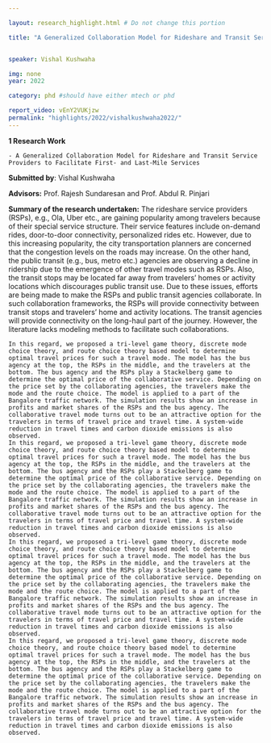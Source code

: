 ```yaml
---

layout: research_highlight.html # Do not change this portion

title: "A Generalized Collaboration Model for Rideshare and Transit Service Providers"


speaker: Vishal Kushwaha

img: none
year: 2022

category: phd #should have either mtech or phd

report_video: vEnY2VUKjzw
permalink: "highlights/2022/vishalkushwaha2022/"
---
```



**1 Research Work**

    - A Generalized Collaboration Model for Rideshare and Transit Service Providers to Facilitate First- and Last-Mile Services 

**Submitted by**: Vishal Kushwaha  

**Advisors:** Prof. Rajesh Sundaresan and Prof. Abdul R. Pinjari 

**Summary of the research undertaken:** 
    The rideshare service providers (RSPs), e.g., Ola, Uber etc., are gaining popularity among travelers because of their special service structure. Their service features include on-demand rides, door-to-door connectivity, personalized rides etc. However, due to this increasing popularity, the city transportation planners are concerned that the congestion levels on the roads may increase. On the other hand, the public transit (e.g., bus, metro etc.) agencies are observing a decline in ridership due to the emergence of other travel modes such as RSPs. Also, the transit stops may be located far away from travelers’ homes or activity locations which discourages public transit use. Due to these issues, efforts are being made to make the RSPs and public transit agencies collaborate. In such collaboration frameworks, the RSPs will provide connectivity between transit stops and travelers’ home and activity locations. The transit agencies will provide connectivity on the long-haul part of the journey. However, the literature lacks modeling methods to facilitate such collaborations. 

    In this regard, we proposed a tri-level game theory, discrete mode choice theory, and route choice theory based model to determine optimal travel prices for such a travel mode. The model has the bus agency at the top, the RSPs in the middle, and the travelers at the bottom. The bus agency and the RSPs play a Stackelberg game to determine the optimal price of the collaborative service. Depending on the price set by the collaborating agencies, the travelers make the mode and the route choice. The model is applied to a part of the Bangalore traffic network. The simulation results show an increase in profits and market shares of the RSPs and the bus agency. The collaborative travel mode turns out to be an attractive option for the travelers in terms of travel price and travel time. A system-wide reduction in travel times and carbon dioxide emissions is also observed.
    In this regard, we proposed a tri-level game theory, discrete mode choice theory, and route choice theory based model to determine optimal travel prices for such a travel mode. The model has the bus agency at the top, the RSPs in the middle, and the travelers at the bottom. The bus agency and the RSPs play a Stackelberg game to determine the optimal price of the collaborative service. Depending on the price set by the collaborating agencies, the travelers make the mode and the route choice. The model is applied to a part of the Bangalore traffic network. The simulation results show an increase in profits and market shares of the RSPs and the bus agency. The collaborative travel mode turns out to be an attractive option for the travelers in terms of travel price and travel time. A system-wide reduction in travel times and carbon dioxide emissions is also observed.
    In this regard, we proposed a tri-level game theory, discrete mode choice theory, and route choice theory based model to determine optimal travel prices for such a travel mode. The model has the bus agency at the top, the RSPs in the middle, and the travelers at the bottom. The bus agency and the RSPs play a Stackelberg game to determine the optimal price of the collaborative service. Depending on the price set by the collaborating agencies, the travelers make the mode and the route choice. The model is applied to a part of the Bangalore traffic network. The simulation results show an increase in profits and market shares of the RSPs and the bus agency. The collaborative travel mode turns out to be an attractive option for the travelers in terms of travel price and travel time. A system-wide reduction in travel times and carbon dioxide emissions is also observed.
    In this regard, we proposed a tri-level game theory, discrete mode choice theory, and route choice theory based model to determine optimal travel prices for such a travel mode. The model has the bus agency at the top, the RSPs in the middle, and the travelers at the bottom. The bus agency and the RSPs play a Stackelberg game to determine the optimal price of the collaborative service. Depending on the price set by the collaborating agencies, the travelers make the mode and the route choice. The model is applied to a part of the Bangalore traffic network. The simulation results show an increase in profits and market shares of the RSPs and the bus agency. The collaborative travel mode turns out to be an attractive option for the travelers in terms of travel price and travel time. A system-wide reduction in travel times and carbon dioxide emissions is also observed.

